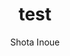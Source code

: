 ---
title: test
author: Shota Inoue
createdAt: 2025-05-03T14:36:28.490Z
updatedAt: 2025-05-03T14:36:28.490Z
tags: []
published: false
---